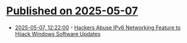 # [Published on 2025-05-07](index.md)

* [2025-05-07, 12:22:00](https://soylentnews.org/article.pl?sid=25/05/06/0334233&from=rss) - [Hackers Abuse IPv6 Networking Feature to Hijack Windows Software Updates](https://soylentnews.org/article.pl?sid=25/05/06/0334233&from=rss)
